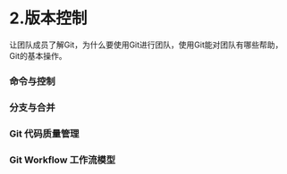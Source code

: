 # 2.版本控制
让团队成员了解Git，为什么要使用Git进行团队，使用Git能对团队有哪些帮助，
Git的基本操作。
### 命令与控制
### 分支与合并
### Git 代码质量管理
### Git Workflow 工作流模型


